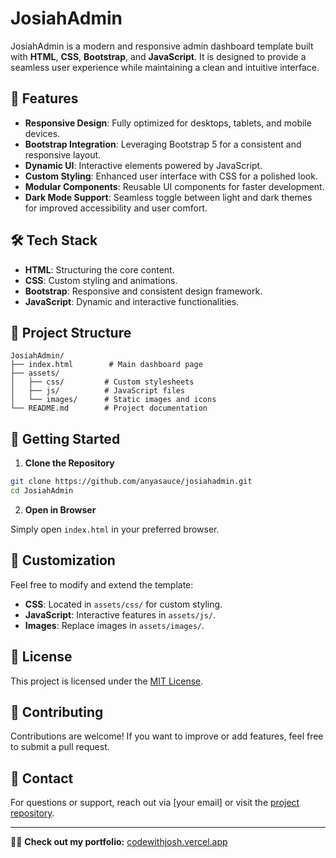 # JosiahAdmin

JosiahAdmin is a modern and responsive admin dashboard template built with **HTML**, **CSS**, **Bootstrap**, and **JavaScript**. It is designed to provide a seamless user experience while maintaining a clean and intuitive interface.

## 🌟 Features

- **Responsive Design**: Fully optimized for desktops, tablets, and mobile devices.
- **Bootstrap Integration**: Leveraging Bootstrap 5 for a consistent and responsive layout.
- **Dynamic UI**: Interactive elements powered by JavaScript.
- **Custom Styling**: Enhanced user interface with CSS for a polished look.
- **Modular Components**: Reusable UI components for faster development.
- **Dark Mode Support**: Seamless toggle between light and dark themes for improved accessibility and user comfort.

## 🛠️ Tech Stack

- **HTML**: Structuring the core content.
- **CSS**: Custom styling and animations.
- **Bootstrap**: Responsive and consistent design framework.
- **JavaScript**: Dynamic and interactive functionalities.

## 📁 Project Structure

```
JosiahAdmin/
├── index.html        # Main dashboard page
├── assets/
│   ├── css/         # Custom stylesheets
│   ├── js/          # JavaScript files
│   └── images/      # Static images and icons
└── README.md        # Project documentation
```

## 🚀 Getting Started

1. **Clone the Repository**

```bash
git clone https://github.com/anyasauce/josiahadmin.git
cd JosiahAdmin
```

2. **Open in Browser**

Simply open `index.html` in your preferred browser.

## 🎨 Customization

Feel free to modify and extend the template:

- **CSS**: Located in `assets/css/` for custom styling.
- **JavaScript**: Interactive features in `assets/js/`.
- **Images**: Replace images in `assets/images/`.

## 📄 License

This project is licensed under the [MIT License](LICENSE).

## 🤝 Contributing

Contributions are welcome! If you want to improve or add features, feel free to submit a pull request.

## 📧 Contact

For questions or support, reach out via [your email] or visit the [project repository](https://github.com/anyasauce/josiahadmin).

---

🧑‍💻 **Check out my portfolio:** [codewithjosh.vercel.app](https://codewithjosh.vercel.app/)

